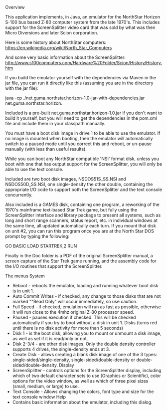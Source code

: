 Overview

This application implements, in Java, an emulator for the NorthStar Horizon S-100 bus based Z-80 computer system from the late 1970's. This includes support for the ScreenSplitter video card that was sold by what was then Micro Diversions and later Scion corporation.

Here is some history about NorthStar computers: https://en.wikipedia.org/wiki/North_Star_Computers

And some very basic information about the ScreenSplitter: http://www.s100computers.com/Hardware%20Folder/Scion/History/History.htm

If you build the emulator yourself with the dependencies via Maven in the jar file, you can run it directly like this (assuming you are in the directory with the jar file):

java -cp ./net.guma.northstar.horizon-1.0-jar-with-dependencies.jar net.guma.northstar.horizon.

Included is a pre-built net.guma.northstar.horizon-1.0.jar if you don't want to build it yourself, but you will need to get the dependencies in the pom.xml file and include them in your classpath manually.

You must have a boot disk image in drive 1 to be able to use the emulator. If no image is mounted when booting, then the emulator will automatically switch to a paused mode until you correct this and reboot, or un-pause manually (with less than useful results).

While you can boot any NorthStar compatible 'NSI' format disk, unless you boot with one that has output support for the ScreenSplitter, you will only be able to use the text console.

Included are two boot disk images, NSDOS51S_SS.NSI and NSDOS50D_SS.NSI, one single-density the other double, containing the appropriate I/O code to support both the ScreenSplitter and the text console concurrently.

Also included is a GAMES disk, containing one program, a reworking of the 1970's mainframe text-based Star Trek game, but fully using the ScreenSplitter interface and library package to present all systems, such as long and short range scanners, status report, etc. in individual windows at the same time, all updated automatically each turn. If you mount that disk on unit #2, you can run this program once you are at the North Star DOS prompt by typing the following:

GO BASIC
LOAD STARTREK,2
RUN

Finally in the Doc folder is a PDF of the original ScreenSplitter manual, a screen capture of the Star Trek game running, and the assembly code for the I/O routines that support the ScreenSplitter.

The menus
System
*	Reboot - reboots the emulator, loading and running whatever boot disk is in unit 1.
*	Auto Commit Writes - if checked, any change to those disks that are not marked ""Read Only" will occur immediately, so use caution.
*	Full Speed - if checked, emulation will run as fast as possible, otherwise it will run close to the 4mhz original Z-80 processor speed.
*	Paused - pauses execution if checked. This will be checked automatically if you try to boot without a disk in unit 1.
Disks (turns red until there is no disk activity for more than 5 seconds)
*	Disk 1 - is the boot disk, allowing you to mount or unmount a disk image, as well as set if it is read/only or not.
*	Disk 2-3/4 - are other disk images. Only the double density controller supports 4 drives, the single-density ends at 3.
*	Create Disk - allows creating a blank disk image of one of the 3 types: single-sided/single-density, single-sided/double-density or double-sided/double-density.
Display
*	ScreenSplitter - controls options for the ScreenSplitter display, including which of two default character sets to use (Graphics or Scientific), color options for the video window, as well as which of three pixel sizes (small, medium, or large) to use.
*	Text Console - Allows changing the colors, font type and size for the text console window
Help
*	Contains basic information about the emulator, including this dialog.
